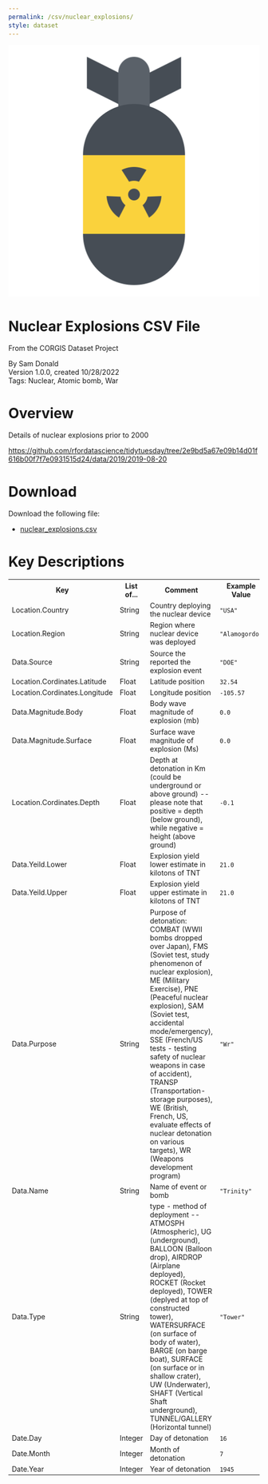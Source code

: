 ```yaml
---
permalink: /csv/nuclear_explosions/
style: dataset
---
```


<img class="img-thumbnail float-right"
     src="/images/datasets/nuclear-explosion-icon.png"
     alt="nuclear explosions icon"
     role="presentation">

# Nuclear Explosions CSV File

<p class='lead'>From the CORGIS Dataset Project</p>

<span class='text-muted'>By Sam Donald</span><br>
<span class='text-muted'>Version 1.0.0, created 10/28/2022</span><br>
<span class='text-muted'>Tags: Nuclear, Atomic bomb, War</span>

# Overview

Details of nuclear explosions prior to 2000


<https://github.com/rfordatascience/tidytuesday/tree/2e9bd5a67e09b14d01f616b00f7f7e0931515d24/data/2019/2019-08-20>




# Download

Download the following file:

* <a href='../../datasets/csv/nuclear_explosions/nuclear_explosions.csv' download>nuclear_explosions.csv <span class="fas fa-download"></span></a>

# Key Descriptions
    
<table class='table table-condensed table-striped table-bordered table-hover'>
<tr>
    <th class=''>Key</th>
    <th class=''>List of...</th>
    <th class=''>Comment</th>
    <th class=''>Example Value</th>
</tr>

<tr>
    <td>Location.Country</td>
    <td>String</td> 
    <td>Country deploying the nuclear device</td>
    <td><code>"USA"</code></td>
</tr>

<tr>
    <td>Location.Region</td>
    <td>String</td> 
    <td>Region where nuclear device was deployed</td>
    <td><code>"Alamogordo"</code></td>
</tr>

<tr>
    <td>Data.Source</td>
    <td>String</td> 
    <td>Source the reported the explosion event</td>
    <td><code>"DOE"</code></td>
</tr>

<tr>
    <td>Location.Cordinates.Latitude</td>
    <td>Float</td> 
    <td>Latitude position</td>
    <td><code>32.54</code></td>
</tr>

<tr>
    <td>Location.Cordinates.Longitude</td>
    <td>Float</td> 
    <td>Longitude position</td>
    <td><code>-105.57</code></td>
</tr>

<tr>
    <td>Data.Magnitude.Body</td>
    <td>Float</td> 
    <td>Body wave magnitude of explosion (mb)</td>
    <td><code>0.0</code></td>
</tr>

<tr>
    <td>Data.Magnitude.Surface</td>
    <td>Float</td> 
    <td>Surface wave magnitude of explosion (Ms)</td>
    <td><code>0.0</code></td>
</tr>

<tr>
    <td>Location.Cordinates.Depth</td>
    <td>Float</td> 
    <td>	Depth at detonation in Km (could be underground or above ground) -- please note that positive = depth (below ground), while negative = height (above ground)</td>
    <td><code>-0.1</code></td>
</tr>

<tr>
    <td>Data.Yeild.Lower</td>
    <td>Float</td> 
    <td>Explosion yield lower estimate in kilotons of TNT</td>
    <td><code>21.0</code></td>
</tr>

<tr>
    <td>Data.Yeild.Upper</td>
    <td>Float</td> 
    <td>Explosion yield upper estimate in kilotons of TNT</td>
    <td><code>21.0</code></td>
</tr>

<tr>
    <td>Data.Purpose</td>
    <td>String</td> 
    <td>Purpose of detonation: COMBAT (WWII bombs dropped over Japan), FMS (Soviet test, study phenomenon of nuclear explosion), ME (Military Exercise), PNE (Peaceful nuclear explosion), SAM (Soviet test, accidental mode/emergency), SSE (French/US tests - testing safety of nuclear weapons in case of accident), TRANSP (Transportation-storage purposes), WE (British, French, US, evaluate effects of nuclear detonation on various targets), WR (Weapons development program)</td>
    <td><code>"Wr"</code></td>
</tr>

<tr>
    <td>Data.Name</td>
    <td>String</td> 
    <td>Name of event or bomb</td>
    <td><code>"Trinity"</code></td>
</tr>

<tr>
    <td>Data.Type</td>
    <td>String</td> 
    <td>type - method of deployment -- ATMOSPH (Atmospheric), UG (underground), BALLOON (Balloon drop), AIRDROP (Airplane deployed), ROCKET (Rocket deployed), TOWER (deplyed at top of constructed tower), WATERSURFACE (on surface of body of water), BARGE (on barge boat), SURFACE (on surface or in shallow crater), UW (Underwater), SHAFT (Vertical Shaft underground), TUNNEL/GALLERY (Horizontal tunnel)</td>
    <td><code>"Tower"</code></td>
</tr>

<tr>
    <td>Date.Day</td>
    <td>Integer</td> 
    <td>Day of detonation</td>
    <td><code>16</code></td>
</tr>

<tr>
    <td>Date.Month</td>
    <td>Integer</td> 
    <td>Month of detonation</td>
    <td><code>7</code></td>
</tr>

<tr>
    <td>Date.Year</td>
    <td>Integer</td> 
    <td>Year of detonation</td>
    <td><code>1945</code></td>
</tr>

</table>